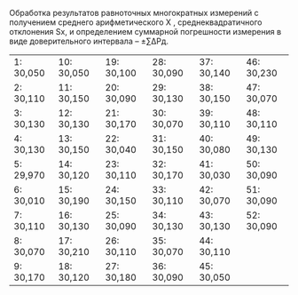 Обработка результатов равноточных многократных измерений с получением среднего арифметического X , среднеквадратичного отклонения Sx, и определением суммарной погрешности измерения в виде доверительного интервала – ±∑∆Рд.
<br>

|              |            |            |           |     |        |
|--------------|------------|------------|-----------|-----|--------|
| 1: 30,050    | 10: 30,050 | 19: 30,100 |28: 30,090 | 37: 30,140 |46: 30,230     |
| 2: 30,110    | 11: 30,150 | 20: 30,090 |29: 30,130 | 38: 30,150 |47: 30,070     |
| 3: 30,130    | 12: 30,130 | 21: 30,170 |30: 30,070 | 39: 30,110 |48: 30,110     |
| 4: 30,130    | 13: 30,150 | 22: 30,040 |31: 30,150 | 40: 30,080 |49: 30,130     |
| 5: 29,970    | 14: 30,120 | 23: 30,110 |32: 30,170 | 41: 30,030 |50: 30,090     |
| 6: 30,010    | 15: 30,190 | 24: 30,150 |33: 30,110 | 42: 30,070 |51: 30,090     |
| 7: 30,110    | 16: 30,130 | 25: 30,090 |34: 30,130 | 43: 30,130 |52: 30,090     |
| 8: 30,070    | 17: 30,210 | 26: 30,110 |35: 30,070 | 44: 30,110 ||
| 9: 30,170    | 18: 30,120 | 27: 30,180 |36: 30,090 | 45: 30,050 ||
